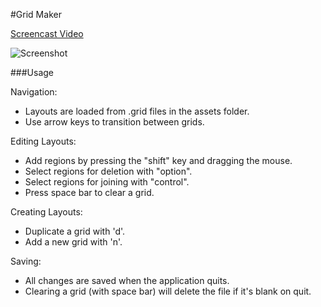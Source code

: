 #Grid Maker

[Screencast Video](http://www.youtube.com/watch?v=JWHiI1-KH2Q)

![Screenshot](https://raw.github.com/wdlindmeier/bigscreens/master/code/GridMaker/grid_maker_screenshot.png)

###Usage

Navigation:  

* Layouts are loaded from .grid files in the assets folder.
* Use arrow keys to transition between grids.

Editing Layouts:  

* Add regions by pressing the "shift" key and dragging the mouse. 
* Select regions for deletion with "option".
* Select regions for joining with "control".
* Press space bar to clear a grid.

Creating Layouts:

* Duplicate a grid with 'd'.
* Add a new grid with 'n'.

Saving:  

* All changes are saved when the application quits.
* Clearing a grid (with space bar) will delete the file if it's blank on quit.
